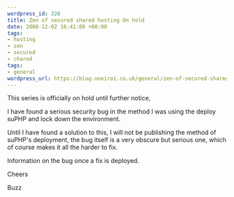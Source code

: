```yaml
--- 
wordpress_id: 320
title: Zen of secured shared hosting On hold
date: 2008-12-02 16:41:09 +00:00
tags: 
- hosting
- zen
- secured
- chared
tags: 
- general
wordpress_url: https://blog.oneiroi.co.uk/general/zen-of-secured-shared-hosting-on-hold
---
```

This series is officially on hold until further notice,

I have found a serious security bug in the method I was using the deploy suPHP and lock down the environment.

Until I have found a solution to this, I will not be publishing the method of suPHP's deployment, the bug itself is a very obscure but serious one, which of course makes it all the harder to fix.

Information on the bug once a fix is deployed.

Cheers

Buzz
